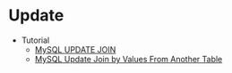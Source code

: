 # Update
* Tutorial
    - [MySQL UPDATE JOIN](http://goo.gl/Hsz1Z3)
    - [MySQL Update Join by Values From Another Table](http://goo.gl/920z3Q)
